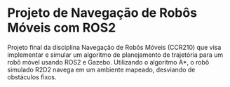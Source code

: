 # Projeto de Navegação de Robôs Móveis com ROS2
Projeto final da disciplina Navegação de Robôs Móveis (CCR210) que visa implementar e simular um algoritmo de planejamento de trajetória para um robô móvel usando ROS2 e Gazebo. Utilizando o algoritmo A*, o robô simulado R2D2 navega em um ambiente mapeado, desviando de obstáculos fixos.
